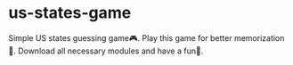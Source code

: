 # us-states-game
Simple US states guessing game🎮️.
Play this game for better memorization🤯️.
Download all necessary modules and have a fun🤡️.
